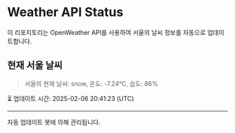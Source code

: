 
# Weather API Status

이 리포지토리는 OpenWeather API를 사용하여 서울의 날씨 정보를 자동으로 업데이트합니다.

## 현재 서울 날씨
> 서울의 현재 날씨: snow, 온도: -7.24°C, 습도: 86%

⏳ 업데이트 시간: 2025-02-06 20:41:23 (UTC)

---
자동 업데이트 봇에 의해 관리됩니다.
